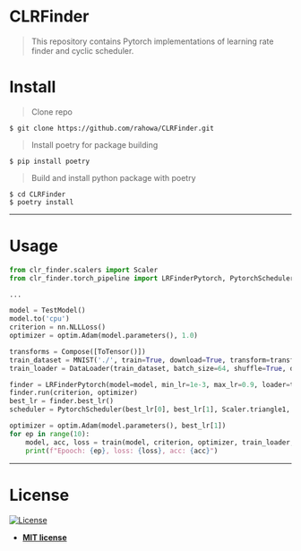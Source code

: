 # CLRFinder
> This repository contains Pytorch implementations of learning rate finder and cyclic scheduler.

# Install 
> Clone repo
```shell
$ git clone https://github.com/rahowa/CLRFinder.git
```
> Install poetry for package building
```
$ pip install poetry
```
> Build and install python package with poetry
```shell
$ cd CLRFinder
$ poetry install
```

---
# Usage 

```python
from clr_finder.scalers import Scaler
from clr_finder.torch_pipeline import LRFinderPytorch, PytorchScheduler

...

model = TestModel()
model.to('cpu')
criterion = nn.NLLLoss()
optimizer = optim.Adam(model.parameters(), 1.0)

transforms = Compose([ToTensor()])
train_dataset = MNIST('./', train=True, download=True, transform=transforms)
train_loader = DataLoader(train_dataset, batch_size=64, shuffle=True, drop_last=True)

finder = LRFinderPytorch(model=model, min_lr=1e-3, max_lr=0.9, loader=train_loader, n_epochs=1)
finder.run(criterion, optimizer)
best_lr = finder.best_lr()
scheduler = PytorchScheduler(best_lr[0], best_lr[1], Scaler.triangle1, len(train_loader), 1.)

optimizer = optim.Adam(model.parameters(), best_lr[1])
for ep in range(10):
    model, acc, loss = train(model, criterion, optimizer, train_loader, 'cpu')
    print(f"Epooch: {ep}, loss: {loss}, acc: {acc}")
```

---
# License

[![License](http://img.shields.io/:license-mit-blue.svg?style=flat-square)](http://badges.mit-license.org)

- **[MIT license](http://opensource.org/licenses/mit-license.php)**
